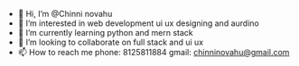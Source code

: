 - 👋 Hi, I’m @Chinni novahu
- 👀 I’m interested in web development ui ux designing and aurdino
- 🌱 I’m currently learning python and mern stack
- 💞️ I’m looking to collaborate on full stack and ui ux 
- 📫 How to reach me
    phone: 8125811884
    gmail: chinninovahu@gmail.com



<!---
Chinn8/Chinn8 is a ✨ special ✨ repository because its `README.md` (this file) appears on your GitHub profile.
You can click the Preview link to take a look at your changes.
--->
